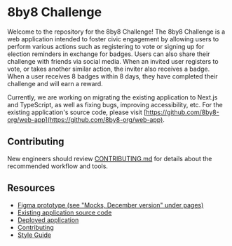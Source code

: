# 8by8 Challenge

Welcome to the repository for the 8by8 Challenge! The 8by8 Challenge is a web application intended to foster civic engagement by allowing users to perform various actions such as registering to vote or signing up for election reminders in exchange for badges. Users can also share their challenge with friends via social media. When an invited user registers to vote, or takes another similar action, the inviter also receives a badge. When a user receives 8 badges within 8 days, they have completed their challenge and will earn a reward.

Currently, we are working on migrating the existing application to Next.js and TypeScript, as well as fixing bugs, improving accessibility, etc. For the existing application's source code, please visit [https://github.com/8by8-org/web-app](https://github.com/8by8-org/web-app).

## Contributing

New engineers should review [CONTRIBUTING.md](https://github.com/8by8-org/8by8-challenge/blob/development/CONTRIBUTING.md) for details about the recommended workflow and tools.

## Resources

- [Figma prototype (see "Mocks, December version" under pages)](https://www.figma.com/file/0Q2tpQqi9sYcIA3ZyiX3PF/8BY8_POD_Jul30)
- [Existing application source code](https://github.com/8by8-org/web-app)
- [Deployed application](http://challenge.8by8.us/)
- [Contributing](https://github.com/8by8-org/8by8-challenge/blob/development/CONTRIBUTING.md)
- [Style Guide](https://github.com/8by8-org/8by8-challenge/blob/development/STYLE_GUIDE.md)